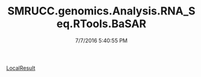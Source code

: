 ﻿---
title: SMRUCC.genomics.Analysis.RNA_Seq.RTools.BaSAR
date: 7/7/2016 5:40:55 PM
---

[LocalResult](T-SMRUCC.genomics.Analysis.RNA_Seq.RTools.BaSAR.LocalResult.html)
